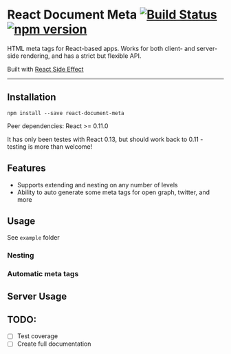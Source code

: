 React Document Meta [![Build Status](https://travis-ci.org/boligbesked/react-document-meta.svg)](https://travis-ci.org/boligbesked/react-document-meta) [![npm version](https://badge.fury.io/js/react-document-meta.svg)](http://badge.fury.io/js/react-document-meta)
===================

HTML meta tags for React-based apps. Works for both client- and server-side rendering, and has a strict but flexible API.

Built with [React Side Effect](https://github.com/gaearon/react-side-effect)

___________________


Installation
-------------------
```
npm install --save react-document-meta
```

Peer dependencies: React >= 0.11.0

It has only been testes with React 0.13, but should work back to 0.11 - testing is more than welcome!


Features
-------------------
- Supports extending and nesting on any number of levels
- Ability to auto generate some meta tags for open graph, twitter, and more

Usage
-------------------
See `example` folder

### Nesting

### Automatic meta tags


Server Usage
-------------------


TODO:
-------------------
- [ ] Test coverage
- [ ] Create full documentation
